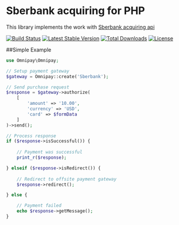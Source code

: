 # Sberbank acquiring for PHP 

This library implements the work with [Sberbank acquiring api](https://rsb2-eyufrolovichevasberbankru-dev.developer.eu.apiconnect.ibmcloud.com/acquiring-api-rest-about)

[![Build Status](https://travis-ci.org/AndrewNovikof/omnipay-sberbank.svg?branch=master)](https://travis-ci.org/AndrewNovikof/omnipay-sberbank)
[![Latest Stable Version](https://poser.pugx.org/andrewnovikof/omnipay-sberbank/v/stable)](https://packagist.org/packages/andrewnovikof/omnipay-sberbank)
[![Total Downloads](https://poser.pugx.org/andrewnovikof/omnipay-sberbank/downloads)](https://packagist.org/packages/andrewnovikof/omnipay-sberbank)
[![License](https://poser.pugx.org/andrewnovikof/omnipay-sberbank/license)](https://packagist.org/packages/andrewnovikof/omnipay-sberbank)

##Simple Example

```php
use Omnipay\Omnipay;

// Setup payment gateway
$gateway = Omnipay::create('Sberbank');

// Send purchase request
$response = $gateway->authorize(
    [
        'amount' => '10.00',
        'currency' => 'USD',
        'card' => $formData
    ]
)->send();

// Process response
if ($response->isSuccessful()) {
    
    // Payment was successful
    print_r($response);

} elseif ($response->isRedirect()) {
    
    // Redirect to offsite payment gateway
    $response->redirect();

} else {

    // Payment failed
    echo $response->getMessage();
}

```